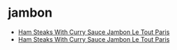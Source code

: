 # jambon

 * [Ham Steaks With Curry Sauce Jambon Le Tout Paris](../../index/h/ham-steaks-with-curry-sauce-jambon-le-tout-paris.json)
 * [Ham Steaks With Curry Sauce Jambon Le Tout Paris](../../index/h/ham-steaks-with-curry-sauce-jambon-le-tout-paris.json)

